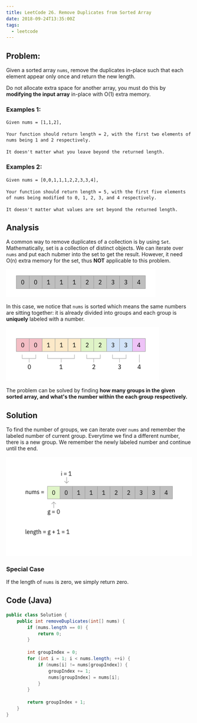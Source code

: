 ```yaml
---
title: LeetCode 26. Remove Duplicates from Sorted Array
date: 2018-09-24T13:35:00Z
tags:
  - leetcode
---
```


## Problem:

Given a sorted array `nums`, remove the duplicates in-place such that each
element appear only once and return the new length.

Do not allocate extra space for another array, you must do this by **modifying
the input array** in-place with O(1) extra memory.

### Examples 1:

```
Given nums = [1,1,2],

Your function should return length = 2, with the first two elements of nums being 1 and 2 respectively.

It doesn't matter what you leave beyond the returned length.
```

### Examples 2:

```
Given nums = [0,0,1,1,1,2,2,3,3,4],

Your function should return length = 5, with the first five elements of nums being modified to 0, 1, 2, 3, and 4 respectively.

It doesn't matter what values are set beyond the returned length.
```

## Analysis

A common way to remove duplicates of a collection is by using `Set`.
Mathematically, set is a collection of distinct objects. We can iterate over
`nums` and put each nubmer into the set to get the result. However, it need O(n)
extra memory for the set, thus **NOT** applicable to this problem.

![](./input-array.png)

In this case, we notice that `nums` is sorted which means the same numbers are
sitting together: it is already divided into groups and each group is
**uniquely** labeled with a number.

![](./array-group.png)

The problem can be solved by finding **how many groups in the given sorted
array, and what's the number within the each group respectively.**

## Solution

To find the number of groups, we can iterate over `nums` and remember the
labeled number of current group. Everytime we find a different number, there is
a new group. We remember the newly labeled number and continue until the end.

![](./solution.gif)

### Special Case

If the length of `nums` is zero, we simply return zero.

## Code (Java)

```java
public class Solution {
    public int removeDuplicates(int[] nums) {
        if (nums.length == 0) {
            return 0;
        }

        int groupIndex = 0;
        for (int i = 1; i < nums.length; ++i) {
            if (nums[i] != nums[groupIndex]) {
                groupIndex += 1;
                nums[groupIndex] = nums[i];
            }
        }

        return groupIndex + 1;
    }
}
```
